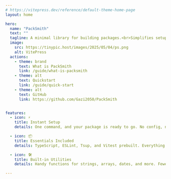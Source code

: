 ```yaml
---
# https://vitepress.dev/reference/default-theme-home-page
layout: home

hero:
  name: "PackSmith"
  text: ""
  tagline: A minimal library for building packages.<br>Simplifies setup and speeds up development.
  image:
    src: https://tinypic.host/images/2025/05/04/ps.png
    alt: VitePress
  actions:
    - theme: brand
      text: What is PackSmith
      link: /guide/what-is-packsmith
    - theme: alt
      text: Quickstart
      link: /guide/quick-start
    - theme: alt
      text: GitHub
      link: https://github.com/Gazi2050/PackSmith


features:
  - icon: ⚡
    title: Instant Setup
    details: One command, and your package is ready to go. No config, no boilerplate — just clean code.

  - icon: 📦
    title: Essentials Included
    details: TypeScript, ESLint, Tsup, and Vitest prebuilt. Everything works out of the box.

  - icon: 🛠️
    title: Built-in Utilities
    details: Handy functions for strings, arrays, dates, and more. Fewer dependencies, cleaner code.

---
```

